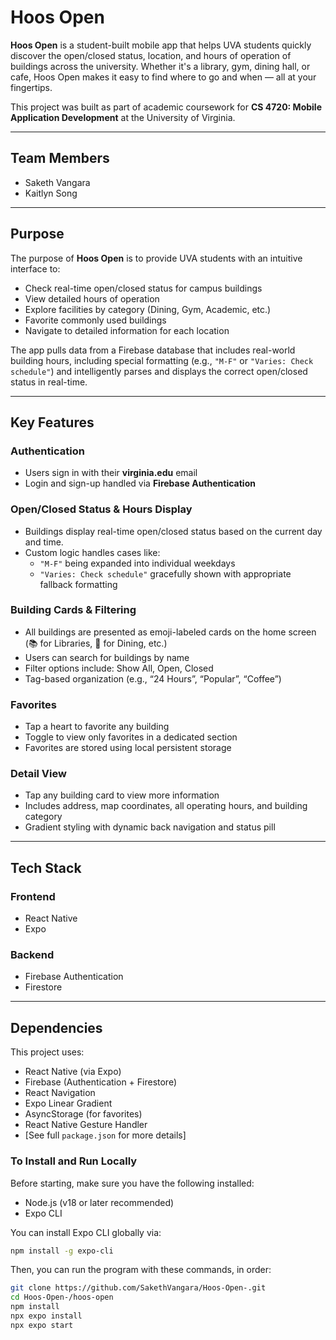 # Hoos Open

**Hoos Open** is a student-built mobile app that helps UVA students quickly discover the open/closed status, location, and hours of operation of buildings across the university. Whether it's a library, gym, dining hall, or cafe, Hoos Open makes it easy to find where to go and when — all at your fingertips.

This project was built as part of academic coursework for **CS 4720: Mobile Application Development** at the University of Virginia.

---

## Team Members

- Saketh Vangara
- Kaitlyn Song

---

## Purpose

The purpose of **Hoos Open** is to provide UVA students with an intuitive interface to:

- Check real-time open/closed status for campus buildings
- View detailed hours of operation
- Explore facilities by category (Dining, Gym, Academic, etc.)
- Favorite commonly used buildings
- Navigate to detailed information for each location

The app pulls data from a Firebase database that includes real-world building hours, including special formatting (e.g., `"M-F"` or `"Varies: Check schedule"`) and intelligently parses and displays the correct open/closed status in real-time.

---

## Key Features

### Authentication

- Users sign in with their **virginia.edu** email
- Login and sign-up handled via **Firebase Authentication**

### Open/Closed Status & Hours Display

- Buildings display real-time open/closed status based on the current day and time.
- Custom logic handles cases like:
  - `"M-F"` being expanded into individual weekdays
  - `"Varies: Check schedule"` gracefully shown with appropriate fallback formatting

### Building Cards & Filtering

- All buildings are presented as emoji-labeled cards on the home screen (📚 for Libraries, 🥪 for Dining, etc.)
- Users can search for buildings by name
- Filter options include: Show All, Open, Closed
- Tag-based organization (e.g., “24 Hours”, “Popular”, “Coffee”)

### Favorites

- Tap a heart to favorite any building
- Toggle to view only favorites in a dedicated section
- Favorites are stored using local persistent storage

### Detail View

- Tap any building card to view more information
- Includes address, map coordinates, all operating hours, and building category
- Gradient styling with dynamic back navigation and status pill

---

## Tech Stack

### Frontend

- React Native
- Expo

### Backend

- Firebase Authentication
- Firestore 

---

## Dependencies

This project uses:

- React Native (via Expo)
- Firebase (Authentication + Firestore)
- React Navigation
- Expo Linear Gradient
- AsyncStorage (for favorites)
- React Native Gesture Handler
- [See full `package.json` for more details]

### To Install and Run Locally

Before starting, make sure you have the following installed:

- Node.js (v18 or later recommended)
- Expo CLI

You can install Expo CLI globally via:
```bash
npm install -g expo-cli
```

Then, you can run the program with these commands, in order:
```bash
git clone https://github.com/SakethVangara/Hoos-Open-.git
cd Hoos-Open-/hoos-open
npm install
npx expo install
npx expo start
```
